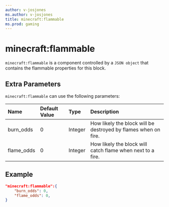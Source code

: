 ```yaml
---
author: v-josjones
ms.author: v-josjones
title: minecraft:flammable
ms.prod: gaming
---
```


# minecraft:flammable

`minecraft:flammable` is a component controlled by a `JSON object` that contains the flammable properties for this block.

## Extra Parameters

`minecraft:flammable` can use the following parameters:

|Name |Default Value  |Type  |Description  |
|:----------|:----------|:----------|:----------|
|burn_odds| 0| Integer| How likely the block will be destroyed by flames when on fire. |
|flame_odds| 0| Integer| How likely the block will catch flame when next to a fire. |

## Example

```json
"minecraft:flammable":{
    "burn_odds": 0,
    "flame_odds": 0,
}
```
